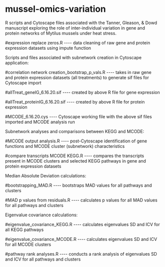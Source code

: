 # mussel-omics-variation
R scripts and Cytoscape files associated with the Tanner, Gleason, &amp; Dowd manuscript exploring the role of inter-individual variation in gene and protein networks of Mytilus mussels under heat stress.

#expression replace zeros.R ---- data cleaning of raw gene and protein expression datasets using impute function

Scripts and files associated with subnetwork creation in Cytoscape application:


#correlation network creation_bootstrap_p_vals.R ---- takes in raw gene and protein expression datasets (all treatments) to generate sif files for Cytoscape import

#allTreat_geneIG_6.16.20.sif ---- created by above R file for gene expression

#allTreat_proteinIG_6.16.20.sif ---- created by above R file for protein expression

#MCODE_6.16.20.cys ---- Cytoscape working file with the above sif files imported and MCODE analysis run



Subnetwork analyses and comparisons between KEGG and MCODE:


#MCODE output analysis.R ---- post-Cytoscape identification of gene functions and MCODE cluster (subnetwork) characteristics 

#compare transcripts MCODE KEGG.R ---- compares the transcripts present in MCODE clusters and selected KEGG pathways in gene and protein expression datasets



Median Absolute Deviation calculations:


#bootstrapping_MAD.R ---- bootstraps MAD values for all pathways and clusters

#MAD p values from residuals.R ---- calculates p values for all MAD values for all pathways and clusters



Eigenvalue covariance calculations:


#eigenvalue_covariance_KEGG.R ---- calculates eigenvalues SD and ICV for all KEGG pathways

#eigenvalue_covariance_MCODE.R ---- calculates eigenvalues SD and ICV for all MCODE clusters

#pathway rank analyses.R ---- conducts a rank analysis of eigenvalues SD and ICV for all pathways and clusters
